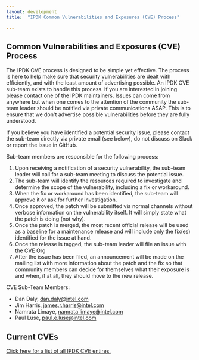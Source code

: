 ```yaml
---
layout: development
title:  "IPDK Common Vulnerabilities and Exposures (CVE) Process"

---
```


<a id="cve"></a>
## Common Vulnerabilities and Exposures (CVE) Process

The IPDK CVE process is designed to be simple yet effective. The process is here to help make sure that security
vulnerabilities are dealt with efficiently, and with the least amount of advertising possible. An IPDK CVE sub-team
exists to handle this process. If you are interested in joining please contact one of the IPDK maintainers.
Issues can come from anywhere but when one comes to the attention of the community the sub-team leader should
be notified via private communications ASAP. This is to ensure that we don't advertise possible vulnerabilities
before they are fully understood.

If you believe you have identified a potential security issue, please contact the sub-team directly via private
email (see below), do not discuss on Slack or report the issue in GitHub.

Sub-team members are responsible for the following process:

1. Upon receiving a notification of a security vulnerability, the sub-team leader will call for a sub-team meeting
to discuss the potential issue.
2. The sub-team will identify the resources required to investigate and determine the scope of the vulnerability, including a fix or workaround.
3. When the fix or workaround has been identified, the sub-team will approve it or ask for further investigation.
4. Once approved, the patch will be submitted via normal channels without verbose information on the vulnerability
itself. It will simply state what the patch is doing (not why).
5. Once the patch is merged, the most recent official release will be used as a baseline for a maintenance release and will
include only the fix(es) identified for the issue at hand.
6. Once the release is tagged, the sub-team leader will file an issue with the [CVE Org](https://cve.mitre.org)
7. After the issue has been filed, an announcement will be made on the mailing list with more information about
the patch and the fix so that community members can decide for themselves what their exposure is and when, if at
all, they should move to the new release.

CVE Sub-Team Members:

* Dan Daly, dan.daly@intel.com
* Jim Harris, james.r.harris@intel.com
* Namrata Limaye, namrata.limaye@intel.com
* Paul Luse, paul.e.luse@intel.com

<a id="current"></a>
## Current CVEs

[Click here for a list of all IPDK CVE entires.](https://cve.mitre.org/cgi-bin/cvekey.cgi?keyword=ipdk)
